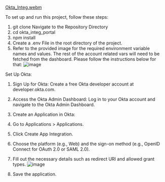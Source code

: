 [Okta_Integ.webm](https://github.com/user-attachments/assets/cb42718f-b54a-4819-bfb1-1642be15ddde)

To set up and run this project, follow these steps:
1. git clone <repository-url>
  Navigate to the Repository Directory
2. cd okta_integ_portal
3. npm install
4. Create a .env File in the root directory of the project.
5. Refer to the provided image for the required environment variable names and values. The rest of the account related vars will need to be fetched from the dashboard. Please follow the instructions below for that:
![image](https://github.com/user-attachments/assets/fb5c0839-712e-4071-86b3-be703ada5735)

Set Up Okta:
1. Sign Up for Okta: Create a free Okta developer account at developer.okta.com.
2. Access the Okta Admin Dashboard: Log in to your Okta account and navigate to the Okta Admin Dashboard.
3. Create an Application in Okta:
4. Go to Applications > Applications.
5. Click Create App Integration.
6. Choose the platform (e.g., Web) and the sign-on method (e.g., OpenID Connect for OAuth 2.0 or SAML 2.0).
7. Fill out the necessary details such as redirect URI and allowed grant types.
![image](https://github.com/user-attachments/assets/6d6b183b-8309-42b7-b5df-cba286e4c9c8)

8. Save the application.
